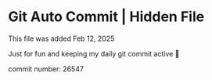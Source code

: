 # Git Auto Commit | Hidden File

This file was added Feb 12, 2025

Just for fun and keeping my daily git commit active 🤪

commit number: 26547
